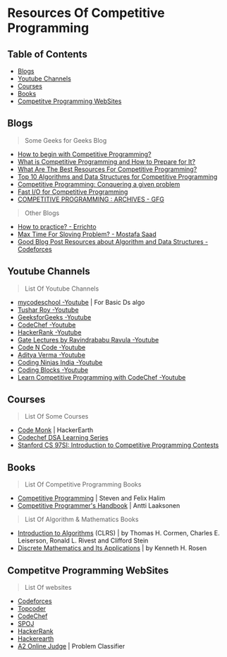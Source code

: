 # Resources Of Competitive Programming

## Table of Contents
* [Blogs](#blogs)
* [Youtube Channels](#youtube-channels)
* [Courses](#youtube-channels)
* [Books](#books)
* [Competitve Programming WebSites](#Competitve-Programming-WebSites)
## Blogs
> Some Geeks for Geeks Blog
* [How to begin with Competitive Programming?](https://www.geeksforgeeks.org/how-to-begin-with-competitive-programming/)
* [What is Competitive Programming and How to Prepare for It?](https://www.geeksforgeeks.org/how-to-prepare-for-competitive-programming/)
* [What Are The Best Resources For Competitive Programming?](https://www.geeksforgeeks.org/what-are-the-best-resources-for-competitive-programming/?ref=rp)
* [Top 10 Algorithms and Data Structures for Competitive Programming](https://www.geeksforgeeks.org/top-algorithms-and-data-structures-for-competitive-programming/)
* [Competitive Programming: Conquering a given problem](https://www.geeksforgeeks.org/competitive-programming-conquering-a-given-problem/?ref=rp)
* [Fast I/O for Competitive Programming](https://www.geeksforgeeks.org/fast-io-for-competitive-programming/)
* [COMPETITIVE PROGRAMMING : ARCHIVES - GFG](https://www.geeksforgeeks.org/category/competitive-programming/)

> Other Blogs
* [How to practice? - Errichto](https://github.com/Errichto/youtube/wiki/How-to-practice%3F)
* [Max Time For Sloving Problem? - Mostafa Saad](https://ask.fm/mostafasaad87/answers/144907000290)
* [Good Blog Post Resources about Algorithm and Data Structures - Codeforces](https://codeforces.com/blog/entry/13529)


## Youtube Channels
> List Of Youtube Channels

* [mycodeschool  -Youtube](https://www.youtube.com/user/mycodeschool)   | For Basic Ds algo
* [Tushar Roy   -Youtube](https://www.youtube.com/user/tusharroy2525) 
* [GeeksforGeeks   -Youtube](https://www.youtube.com/channel/UC0RhatS1pyxInC00YKjjBqQ) 
* [CodeChef   -Youtube](https://www.youtube.com/user/codechefofficial/featured) 
* [HackerRank   -Youtube](https://www.youtube.com/channel/UCOf7UPMHBjAavgD0Qw5q5ww/videos) 
* [Gate Lectures by Ravindrababu Ravula   -Youtube](https://www.youtube.com/channel/UCJjC1hn78yZqTf0vdTC6wAQ) 
* [Code N Code   -Youtube](https://www.youtube.com/channel/UC0zvY3yIBQTrSutsV-4yscQ) 
* [Aditya Verma   -Youtube](https://www.youtube.com/channel/UC5WO7o71wvxMxEtLRkPhiQQ) 
* [Coding Ninjas India   -Youtube](https://www.youtube.com/channel/UCZJlMUYdbtzQ8tVfLvK1KvQ) 
* [Coding Blocks   -Youtube](https://www.youtube.com/channel/UCICWIYEx2mo4wYZzLwJ7wVw)
* [Learn Competitive Programming with CodeChef   -Youtube](https://www.youtube.com/channel/UCh-5M0r0SBgb5xNCFXG7aXQ)

## Courses
> List Of Some Courses

* [Code Monk](https://www.hackerearth.com/practice/codemonk/) | HackerEarth 
* [Codechef DSA Learning Series ](https://www.youtube.com/playlist?list=PLi0ZM-RCX5nsjTRrJVndL0jdJkIhKvGOJ)
* [Stanford CS 97SI: Introduction to Competitive Programming Contests](http://web.stanford.edu/class/cs97si/)

## Books
> List Of Competitive Programming Books

* [Competitive Programming](https://cpbook.net/)  | Steven and Felix Halim
* [Competitive Programmer's Handbook](https://cses.fi/book/index.html) | Antti Laaksonen

> List Of Algorithm & Mathematics Books
* [Introduction to Algorithms](https://mitpress.mit.edu/books/introduction-algorithms) (CLRS) | by Thomas H. Cormen, Charles E. Leiserson, Ronald L. Rivest and Clifford Stein
* [Discrete Mathematics and Its Applications](https://www.amazon.com/Discrete-Mathematics-Applications-Kenneth-Rosen/dp/0072899050) | by Kenneth H. Rosen

## Competitve Programming WebSites
> List Of websites
* [Codeforces](http://codeforces.com/)
* [Topcoder](https://www.topcoder.com/)
* [CodeChef](https://www.codechef.com/)
* [SPOJ](https://www.spoj.com/)
* [HackerRank](https://www.hackerrank.com)
* [Hackerearth](https://www.hackerearth.com/)
* [A2 Online Judge](https://a2oj.com/Categories.jsp) | Problem Classifier